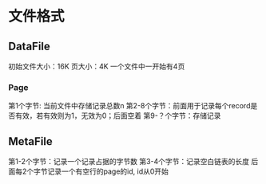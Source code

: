 # 文件格式

## DataFile

初始文件大小：16K
页大小：4K
一个文件中一开始有4页

### Page

第1个字节: 当前文件中存储记录总数n
第2-8个字节：前面用于记录每个record是否有效，若有效则为1，无效为0；后面空着
第9-？个字节：存储记录

## MetaFile

第1-2个字节：记录一个记录占据的字节数
第3-4个字节：记录空白链表的长度
后面每2个字节记录一个有空行的page的id, id从0开始
